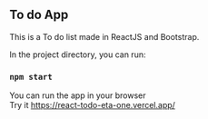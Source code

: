 ## To do App
This is a To do list made in ReactJS and Bootstrap.

In the project directory, you can run:

### `npm start`

You can run the app in your browser<br />
Try it https://react-todo-eta-one.vercel.app/

